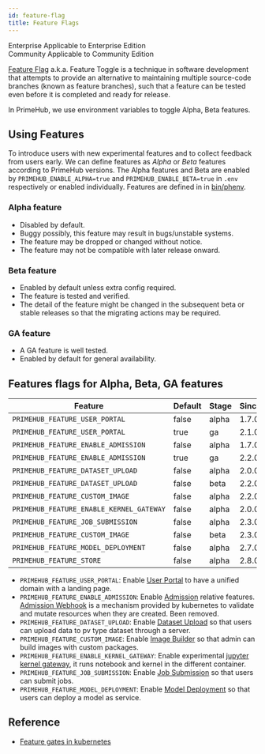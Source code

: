 ```yaml
---
id: feature-flag
title: Feature Flags
---
```


<div class="label-sect">
  <div class="ee-only tooltip">Enterprise
    <span class="tooltiptext">Applicable to Enterprise Edition</span>
  </div>
  <div class="ce-only tooltip">Community
    <span class="tooltiptext">Applicable to Community Edition</span>
  </div>
</div>

[Feature Flag](https://en.wikipedia.org/wiki/Feature_toggle) a.k.a. Feature Toggle is a technique in software development that attempts to provide an alternative to maintaining multiple source-code branches (known as feature branches), such that a feature can be tested even before it is completed and ready for release.

In PrimeHub, we use environment variables to toggle Alpha, Beta features.

## Using Features

To introduce users with new experimental features and to collect feedback from users early. We can define features as *Alpha* or *Beta* features according to PrimeHub versions. The Alpha features and Beta are enabled by `PRIMEHUB_ENABLE_ALPHA=true` and `PRIMEHUB_ENABLE_BETA=true` in `.env` respectively or enabled individually. Features are defined in in [bin/phenv](../../bin/phenv).

### Alpha feature

- Disabled by default.
- Buggy possibly, this feature may result in bugs/unstable systems.
- The feature may be dropped or changed without notice.
- The feature may not be compatible with later release onward.

### Beta feature

- Enabled by default unless extra config required.
- The feature is tested and verified.
- The detail of the feature might be changed in the subsequent beta or stable releases so that the migrating actions may be required.

### GA feature

- A GA feature is well tested.
- Enabled by default for general availability.

## Features flags for Alpha, Beta, GA features

Feature|Default|Stage|Since|
-------|-------|-----|-----|
`PRIMEHUB_FEATURE_USER_PORTAL`|false|alpha|1.7.0
`PRIMEHUB_FEATURE_USER_PORTAL`|true|ga|2.1.0
`PRIMEHUB_FEATURE_ENABLE_ADMISSION`|false|alpha|1.7.0
`PRIMEHUB_FEATURE_ENABLE_ADMISSION`|true|ga|2.2.0
`PRIMEHUB_FEATURE_DATASET_UPLOAD`|false|alpha|2.0.0
`PRIMEHUB_FEATURE_DATASET_UPLOAD`|false|beta|2.2.0
`PRIMEHUB_FEATURE_CUSTOM_IMAGE`|false|alpha|2.2.0
`PRIMEHUB_FEATURE_ENABLE_KERNEL_GATEWAY`|false|alpha|2.0.0
`PRIMEHUB_FEATURE_JOB_SUBMISSION`|false|alpha|2.3.0
`PRIMEHUB_FEATURE_CUSTOM_IMAGE`|false|beta|2.3.0
`PRIMEHUB_FEATURE_MODEL_DEPLOYMENT`|false|alpha|2.7.0
`PRIMEHUB_FEATURE_STORE`|false|alpha|2.8.0

- `PRIMEHUB_FEATURE_USER_PORTAL`: Enable [User Portal](../design/user-portal.md) to have a unified domain with a landing page.
- `PRIMEHUB_FEATURE_ENABLE_ADMISSION`: Enable [Admission](../design/admission.md) relative features. [Admission Webhook](https://kubernetes.io/blog/2019/03/21/a-guide-to-kubernetes-admission-controllers/) is a mechanism provided by kubernetes to validate and mutate resources when they are created. Been removed.
- `PRIMEHUB_FEATURE_DATASET_UPLOAD`: Enable [Dataset Upload](../design/dataset-upload.md) so that users can upload data to pv type dataset through a server.
- `PRIMEHUB_FEATURE_CUSTOM_IMAGE`: Enable [Image Builder](../design/image-builder.md) so that admin can build images with custom packages.
- `PRIMEHUB_FEATURE_ENABLE_KERNEL_GATEWAY`: Enable experimental [jupyter kernel gateway](../design/notebook-kernel-process.md), it runs notebook and kernel in the different container.
- `PRIMEHUB_FEATURE_JOB_SUBMISSION`: Enable [Job Submission](../design/job-submission.md) so that users can submit jobs.
- `PRIMEHUB_FEATURE_MODEL_DEPLOYMENT`: Enable [Model Deployment](../design/model-deployment.md) so that users can deploy a model as service.

## Reference

- [Feature gates in kubernetes](https://kubernetes.io/docs/reference/command-line-tools-reference/feature-gates/)
